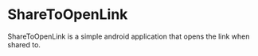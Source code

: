 # ShareToOpenLink

ShareToOpenLink is a simple android application that opens the link when shared to.
